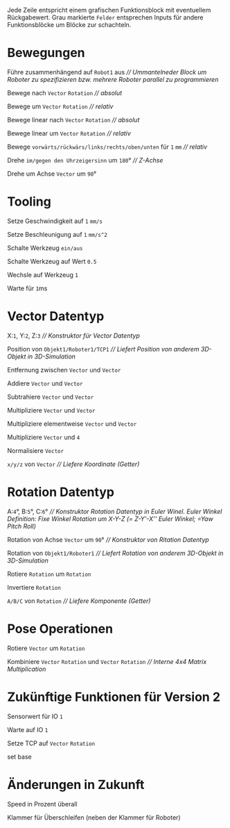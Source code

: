 Jede Zeile entspricht einem grafischen Funktionsblock mit eventuellem Rückgabewert. Grau markierte `Felder` entsprechen Inputs für andere Funktionsblöcke um Blöcke zur schachteln.

# Bewegungen

Führe zusammenhängend auf `Robot1` aus *// Ummantelneder Block um Roboter zu spezifizieren bzw. mehrere Roboter parallel zu programmieren*

Bewege nach `Vector` `Rotation` *// absolut*

Bewege um `Vector` `Rotation` *// relativ*

Bewege linear nach `Vector` `Rotation` *// absolut*

Bewege linear um `Vector` `Rotation` *// relativ*

Bewege `vorwärts/rückwärs/links/rechts/oben/unten` für `1` `mm` *// relativ*

Drehe `im/gegen den Uhrzeigersinn` um `180`° *// Z-Achse*

Drehe um Achse `Vector` um `90`°

# Tooling

Setze Geschwindigkeit auf `1` `mm/s`

Setze Beschleunigung auf `1` `mm/s^2`

Schalte Werkzeug `ein/aus`

Schalte Werkzeug auf Wert `0.5`

Wechsle auf Werkzeug `1`

Warte für `1`ms

# Vector Datentyp

X:`1`, Y:`2`, Z:`3` *// Konstruktor für Vector Datentyp*

Position von `Objekt1/Roboter1/TCP1` *// Liefert Position von anderem 3D-Objekt in 3D-Simulation*

Entfernung zwischen `Vector` und `Vector`

Addiere `Vector` und `Vector`

Subtrahiere `Vector` und `Vector`

Multipliziere `Vector` und `Vector`

Multipliziere elementweise `Vector` und `Vector`

Multipliziere `Vector` und `4`

Normalisiere `Vector`

`x/y/z` von `Vector` *// Liefere Koordinate (Getter)*

# Rotation Datentyp

A:`4`°, B:`5`°, C:`6`° *// Konstruktor Rotation Datentyp in Euler Winel. Euler Winkel Definition: Fixe Winkel Rotation um X-Y-Z (= Z-Y'-X'' Euler Winkel; =Yaw Pitch Roll)*

Rotation von Achse `Vector` um `90`° *// Konstruktor von Ritation Datentyp*

Rotation von `Objekt1/Roboter1` *// Liefert Rotation von anderem 3D-Objekt in 3D-Simulation*

Rotiere `Rotation` um `Rotation`

Invertiere `Rotation`

`A/B/C` von `Rotation` *// Liefere Komponente (Getter)*

# Pose Operationen

Rotiere `Vector` um `Rotation`

Kombiniere `Vector` `Rotation` und `Vector` `Rotation` *// Interne 4x4 Matrix Multiplication*

# Zukünftige Funktionen für Version 2

Sensorwert für IO `1`

Warte auf IO `1`

Setze TCP auf `Vector` `Rotation`

set base

# Änderungen in Zukunft

Speed in Prozent überall

Klammer für Überschleifen (neben der Klammer für Roboter)
